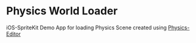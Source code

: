 # Physics World Loader
iOS-SpriteKit Demo App for loading Physics Scene created using [Physics-Editor](https://github.com/amuTBKT/Physics-Editor)
